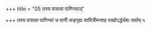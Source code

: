 +++
title = "05 तस्य वाससा पाणिभ्याञ्"

+++
तस्य वाससा पाणिभ्यां च पाणी सङ्गृह्य सावित्रीमन्वाह पच्छोऽर्द्धर्चशः सर्वाम् ५